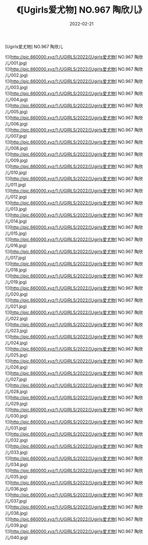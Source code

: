 ﻿---
layout: post
title:  《[Ugirls爱尤物] NO.967 陶欣儿》
date:   2022-02-21
img: http://pic.660000.xyz/1:/UGIRLS/2022/[Ugirls爱尤物] NO.967 陶欣儿/000.jpg
categories: [美女, 清纯, 唯美]
---

[Ugirls爱尤物] NO.967 陶欣儿

 ![](http://pic.660000.xyz/1:/UGIRLS/2022/[Ugirls爱尤物] NO.967 陶欣儿/001.jpg) <br>![](http://pic.660000.xyz/1:/UGIRLS/2022/[Ugirls爱尤物] NO.967 陶欣儿/002.jpg) <br>![](http://pic.660000.xyz/1:/UGIRLS/2022/[Ugirls爱尤物] NO.967 陶欣儿/003.jpg) <br>![](http://pic.660000.xyz/1:/UGIRLS/2022/[Ugirls爱尤物] NO.967 陶欣儿/004.jpg) <br>![](http://pic.660000.xyz/1:/UGIRLS/2022/[Ugirls爱尤物] NO.967 陶欣儿/005.jpg) <br>![](http://pic.660000.xyz/1:/UGIRLS/2022/[Ugirls爱尤物] NO.967 陶欣儿/006.jpg) <br>![](http://pic.660000.xyz/1:/UGIRLS/2022/[Ugirls爱尤物] NO.967 陶欣儿/007.jpg) <br>![](http://pic.660000.xyz/1:/UGIRLS/2022/[Ugirls爱尤物] NO.967 陶欣儿/008.jpg) <br>![](http://pic.660000.xyz/1:/UGIRLS/2022/[Ugirls爱尤物] NO.967 陶欣儿/009.jpg) <br>![](http://pic.660000.xyz/1:/UGIRLS/2022/[Ugirls爱尤物] NO.967 陶欣儿/010.jpg) <br>![](http://pic.660000.xyz/1:/UGIRLS/2022/[Ugirls爱尤物] NO.967 陶欣儿/011.jpg) <br>![](http://pic.660000.xyz/1:/UGIRLS/2022/[Ugirls爱尤物] NO.967 陶欣儿/012.jpg) <br>![](http://pic.660000.xyz/1:/UGIRLS/2022/[Ugirls爱尤物] NO.967 陶欣儿/013.jpg) <br>![](http://pic.660000.xyz/1:/UGIRLS/2022/[Ugirls爱尤物] NO.967 陶欣儿/014.jpg) <br>![](http://pic.660000.xyz/1:/UGIRLS/2022/[Ugirls爱尤物] NO.967 陶欣儿/015.jpg) <br>![](http://pic.660000.xyz/1:/UGIRLS/2022/[Ugirls爱尤物] NO.967 陶欣儿/016.jpg) <br>![](http://pic.660000.xyz/1:/UGIRLS/2022/[Ugirls爱尤物] NO.967 陶欣儿/017.jpg) <br>![](http://pic.660000.xyz/1:/UGIRLS/2022/[Ugirls爱尤物] NO.967 陶欣儿/018.jpg) <br>![](http://pic.660000.xyz/1:/UGIRLS/2022/[Ugirls爱尤物] NO.967 陶欣儿/019.jpg) <br>![](http://pic.660000.xyz/1:/UGIRLS/2022/[Ugirls爱尤物] NO.967 陶欣儿/020.jpg) <br>![](http://pic.660000.xyz/1:/UGIRLS/2022/[Ugirls爱尤物] NO.967 陶欣儿/021.jpg) <br>![](http://pic.660000.xyz/1:/UGIRLS/2022/[Ugirls爱尤物] NO.967 陶欣儿/022.jpg) <br>![](http://pic.660000.xyz/1:/UGIRLS/2022/[Ugirls爱尤物] NO.967 陶欣儿/023.jpg) <br>![](http://pic.660000.xyz/1:/UGIRLS/2022/[Ugirls爱尤物] NO.967 陶欣儿/024.jpg) <br>![](http://pic.660000.xyz/1:/UGIRLS/2022/[Ugirls爱尤物] NO.967 陶欣儿/025.jpg) <br>![](http://pic.660000.xyz/1:/UGIRLS/2022/[Ugirls爱尤物] NO.967 陶欣儿/026.jpg) <br>![](http://pic.660000.xyz/1:/UGIRLS/2022/[Ugirls爱尤物] NO.967 陶欣儿/027.jpg) <br>![](http://pic.660000.xyz/1:/UGIRLS/2022/[Ugirls爱尤物] NO.967 陶欣儿/028.jpg) <br>![](http://pic.660000.xyz/1:/UGIRLS/2022/[Ugirls爱尤物] NO.967 陶欣儿/029.jpg) <br>![](http://pic.660000.xyz/1:/UGIRLS/2022/[Ugirls爱尤物] NO.967 陶欣儿/030.jpg) <br>![](http://pic.660000.xyz/1:/UGIRLS/2022/[Ugirls爱尤物] NO.967 陶欣儿/031.jpg) <br>![](http://pic.660000.xyz/1:/UGIRLS/2022/[Ugirls爱尤物] NO.967 陶欣儿/032.jpg) <br>![](http://pic.660000.xyz/1:/UGIRLS/2022/[Ugirls爱尤物] NO.967 陶欣儿/033.jpg) <br>![](http://pic.660000.xyz/1:/UGIRLS/2022/[Ugirls爱尤物] NO.967 陶欣儿/034.jpg) <br>![](http://pic.660000.xyz/1:/UGIRLS/2022/[Ugirls爱尤物] NO.967 陶欣儿/035.jpg) <br>![](http://pic.660000.xyz/1:/UGIRLS/2022/[Ugirls爱尤物] NO.967 陶欣儿/036.jpg) <br>![](http://pic.660000.xyz/1:/UGIRLS/2022/[Ugirls爱尤物] NO.967 陶欣儿/037.jpg) <br>![](http://pic.660000.xyz/1:/UGIRLS/2022/[Ugirls爱尤物] NO.967 陶欣儿/038.jpg) <br>![](http://pic.660000.xyz/1:/UGIRLS/2022/[Ugirls爱尤物] NO.967 陶欣儿/039.jpg) <br>![](http://pic.660000.xyz/1:/UGIRLS/2022/[Ugirls爱尤物] NO.967 陶欣儿/040.jpg) <br>